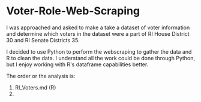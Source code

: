 # Voter-Role-Web-Scraping
I was approached and asked to make a take a dataset of voter information and determine which voters in the dataset were a part of RI House District 30 and RI Senate Districts 35.

I decided to use Python to perform the webscraping to gather the data and R to clean the data. I understand all the work could be done through Python, but I enjoy working with R's dataframe capabilities better.

The order or the analysis is:
1) RI_Voters.md (R)
2) 
